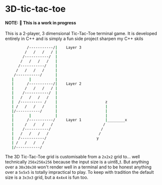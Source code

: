# 3D-tic-tac-toe
#### **NOTE:** 🚧 This is a work in progress

This is a 2-player, 3 dimensional Tic-Tac-Toe terminal game. It is developed entirely in C++ and is simply a fun side project sharpen my C++ skils 

```bash
          /-----------/|    Layer 3
         /   /   /   / |
        /-----------/  |
       /   /   /   /   |
      /-----------/    |
     /   /   /   /     |
    /-----------/      |
   |       |           |
   |      /-----------/|    Layer 2         
   |     /   /   /   / |                       
   |    /-----------/  |                       
   |   /   /   /   /   |                       
   |  /---------- /    |                      z
   | /   /   /   /     |                      |
   |/-----------/      |                      |
   |       |           |                      |
   |      /-----------/     Layer 1           |________x
   |     /   /   /   /                       /
   |    /-----------/                       /
   |   /   /   /   /                       /
   |  /-----------/                       y
   | /   /   /   /
   |/-----------/
```

The 3D Tic-Tac-Toe grid is customisable from a `2x2x2` grid to... well technically `256x256x256` because the input size is a uint8_t. But anything over a `30x30x30` won't render well in a terminal and to be honest anything over a `5x5x5` is totally impractical to play. To keep with tradition the default size is a `3x3x3` grid, but a `4x4x4` is fun too.